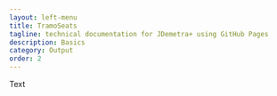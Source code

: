 ```yaml
---
layout: left-menu
title: TramoSeats
tagline: technical documentation for JDemetra+ using GitHub Pages
description: Basics
category: Output
order: 2
---
```


Text